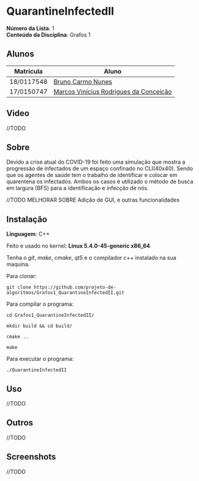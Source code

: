 # QuarantineInfectedII

**Número da Lista**: 1<br>
**Conteúdo da Disciplina**: Grafos 1<br>

## Alunos
|Matrícula | Aluno |
| -- | -- |
| 18/0117548  |  [Bruno Carmo Nunes](https://github.com/brunocmo) |
| 17/0150747  |  [Marcos Vinícius Rodrigues da Conceição](https://github.com/marcos-mv) |

## Video 

//TODO

## Sobre
Devido a crise atual do COVID-19 foi feito uma simulação que mostra a progressão de infectados de um espaço confinado no CLI(40x40). Sendo que os agentes de saúde tem o trabalho de identificar e colocar em quarentena os infectados.
Ambos os casos é utilizado o método de busca em largura (BFS) para a identificação e infecção de nós.

//TODO MELHORAR SOBRE
Adição de GUI, e outras funcionalidades

## Instalação
**Linguagem**: C++<br>

Feito e usado no kernel: **Linux 5.4.0-45-generic x86_64**

Tenha o *git*, *make*, *cmake*, *qt5* e o compilador *c++* instalado na sua maquina.

Para clonar:

`git clone https://github.com/projeto-de-algoritmos/Grafos1_QuarantineInfectedII.git`

Para compilar o programa:

`cd Grafos1_QuarantineInfectedII/`

`mkdir build && cd build/`

`cmake ..`

`make`

Para executar o programa:

`./QuarantineInfectedII`

## Uso

//TODO

## Outros

//TODO

## Screenshots

//TODO
